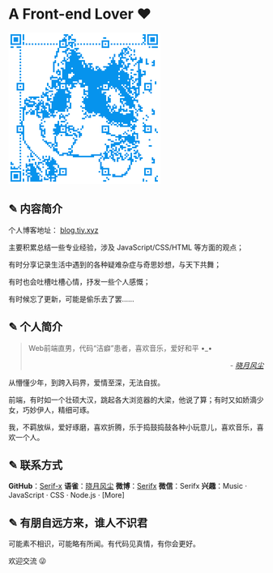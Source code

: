 # A Front-end Lover :heart:

[![微信号：Serifx](/assets/images/qrcode_subscribe.png "扫描二维码与我相识")](//blog.tiy.xyz/)

## ✎ 内容简介

个人博客地址： [blog.tiy.xyz](//blog.tiy.xyz/)

主要积累总结一些专业经验，涉及 JavaScript/CSS/HTML 等方面的观点；

有时分享记录生活中遇到的各种疑难杂症与奇思妙想，与天下共舞；

有时也会吐槽吐槽心情，抒发一些个人感慨；

有时候忘了更新，可能是偷乐去了罢……

## ✎ 个人简介

> Web前端直男，代码“洁癖”患者，喜欢音乐，爱好和平 •_•
> <div style="text-align: right; font-style: italic;">- <a target="_blank" href="//weibo.com/serifx">晓月风尘</a></div>

从懵懂少年，到跨入码界，爱情至深，无法自拔。

前端，有时如一个壮硕大汉，跳起各大浏览器的大梁，他说了算；有时又如娇滴少女，巧妙伊人，精细可琢。

我，不羁放纵，爱好琢磨，喜欢折腾，乐于捣鼓捣鼓各种小玩意儿，喜欢音乐，喜欢一个人。

## ✎ 联系方式

**GitHub**：[Serif-x](//github.com/serif-x)
**语雀**：[晓月风尘](//www.yuque.com/serifx)
**微博**：[Serifx](//weibo.com/serifx)
**微信**：Serifx
**兴趣**：Music · JavaScript · CSS · Node.js · [More]

## ✎ 有朋自远方来，谁人不识君

可能素不相识，可能略有所闻。有代码见真情，有你会更好。

欢迎交流 :stuck_out_tongue_winking_eye:

